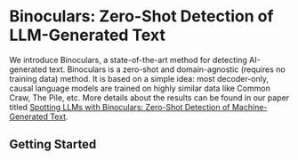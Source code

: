 # Binoculars: Zero-Shot Detection of LLM-Generated Text

We introduce Binoculars, a state-of-the-art method for detecting AI-generated text. Binoculars is a
zero-shot and domain-agnostic (requires no training data) method. It is based on a simple idea: most
decoder-only, causal language models are trained on highly similar data like Common Craw, The Pile, etc. More details
about the results can be found in our paper titled [Spotting LLMs with Binoculars: Zero-Shot Detection of
Machine-Generated Text](insert-link-here).

## Getting Started




